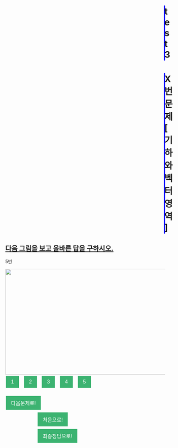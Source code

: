 # test3
<html>
<head>
<style>
body {

    text-align: center;
}
button {
    background-color: MediumSeaGreen;
    border: none;
    color: white;
    padding: 10px 16px;
    text-align: center;
    text-decoration: none;
    display: inline-block;
    font-size: 16px;
    margin: 4px 2px;
}
h1{
  margin-left: 500px;
  margin-right: 500px;
  border: 2px solid blue;
  border-radius: 8px;
}
h2{
  text-decoration: underline;
}
#next {
  margin-right: 100px;
}
#first{
margin-left: 100px;
margin-right: 100px;
}
#final{
margin-left: 100px
}
</style>
<title>[DEFAULTGROUP] 프로젝트</title>
</head>
<center>

<h1> X번 문제 [기하와벡터 영역]</h1>
</center>
<body>
<h2>다음 그림을 보고 올바른 답을 구하시오.</h2>

<p>5번</p>
<img src="https://semosu.com/data/assets/question/5790.gif" alt=""width="1000" height="333">
<br>
<button onclick=one()> 1 </button>
&nbsp
<button onclick=two()> 2 </button>
&nbsp
<button onclick=three()> 3 </button>
&nbsp
<button onclick=four()> 4 </button>
&nbsp
<button onclick=five()> 5 </button>
<br>
<br>
<a href="https://www.w3schools.com/js/tryit.asp?filename=tryjs_alert" id="next"> <button> 다음문제로! </button></a>
<a href="https://www.w3schools.com/js/tryit.asp?filename=tryjs_alert" id="first"> <button> 처음으로! </button></a>
<a href="https://www.w3schools.com/js/tryit.asp?filename=tryjs_alert" id="final"> <button> 최종정답으로! </button></a>

<script>
function one() {
    alert("가");
}
function two() {
  alert("가");
}
function three() {
  alert("가");
}
function four() {
  alert("가");
}
function five() {
  alert("나");
}
function next() {

}
</script>


</body>
</html>
